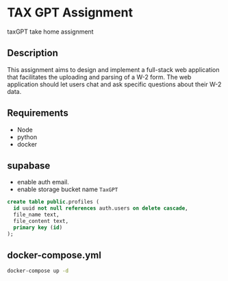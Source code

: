 # TAX GPT Assignment

taxGPT take home assignment

## Description

This assignment aims to design and implement a full-stack web application that facilitates the uploading and parsing of a W-2 form.
The web application should let users chat and ask specific questions about their W-2 data.

## Requirements

- Node
- python
- docker

## supabase

- enable auth email.
- enable storage bucket name `TaxGPT`

```sql
create table public.profiles (
  id uuid not null references auth.users on delete cascade,
  file_name text,
  file_content text,
  primary key (id)
);

```

## docker-compose.yml

```bash
docker-compose up -d
```

